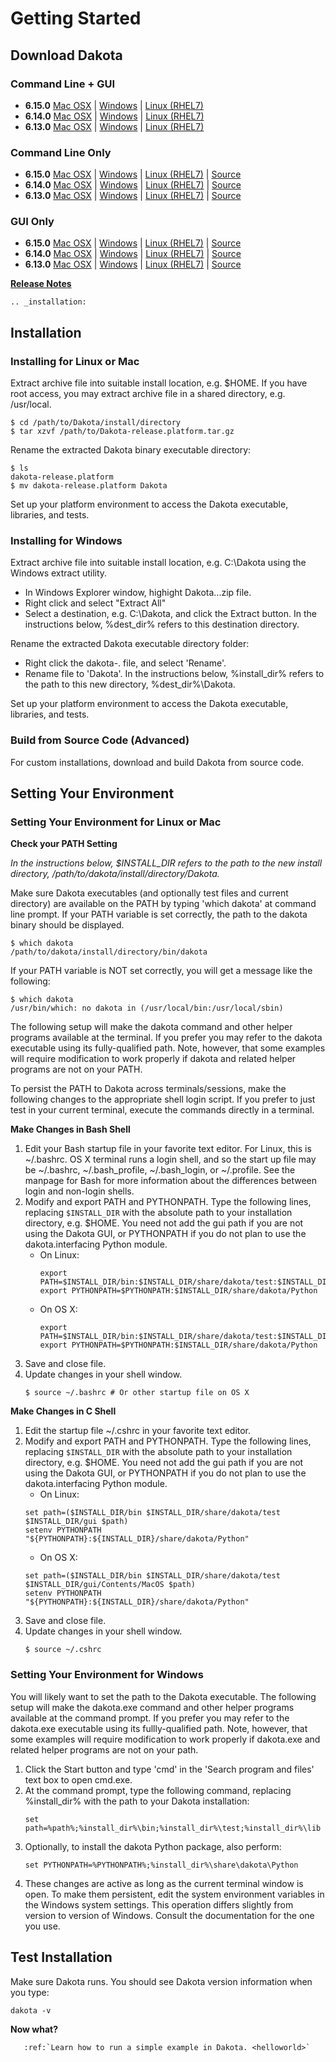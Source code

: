 Getting Started
===============

## Download Dakota

### Command Line + GUI

* **6.15.0** [Mac OSX](https://dakota.sandia.gov/sites/default/files/distributions/public/dakota-6.14.0-release-public-Darwin.x86_64-gui_cli.tar.gz) | [Windows](https://dakota.sandia.gov/sites/default/files/distributions/public/dakota-6.14.0-release-public-Windows.x64-gui_cli.zip) | [Linux (RHEL7)](https://dakota.sandia.gov/sites/default/files/distributions/public/dakota-6.14.0-release-public-rhel7.x86_64-gui_cli.tar.gz)
* **6.14.0** [Mac OSX](https://dakota.sandia.gov/sites/default/files/distributions/public/dakota-6.14.0-release-public-Darwin.x86_64-cli.tar.gz) | [Windows](https://dakota.sandia.gov/sites/default/files/distributions/public/dakota-6.14.0-release-public-Windows.x64-cli.zip) | [Linux (RHEL7)](https://dakota.sandia.gov/sites/default/files/distributions/public/dakota-6.14.0-release-public-rhel7.x86_64-cli.tar.gz)
* **6.13.0** [Mac OSX](https://dakota.sandia.gov/sites/default/files/distributions/public/dakota-6.14.0-release-public-Darwin.x86_64-gui.tar.gz) | [Windows](https://dakota.sandia.gov/sites/default/files/distributions/public/dakota-6.14.0-release-public-Windows.x64-gui.zip) | [Linux (RHEL7)](https://dakota.sandia.gov/sites/default/files/distributions/public/dakota-6.14.0-release-public-linux.x86_64-gui.tar.gz)

### Command Line Only

* **6.15.0** [Mac OSX](https://dakota.sandia.gov/sites/default/files/distributions/public/dakota-6.14.0-release-public-Darwin.x86_64-gui_cli.tar.gz) | [Windows](https://dakota.sandia.gov/sites/default/files/distributions/public/dakota-6.14.0-release-public-Windows.x64-gui_cli.zip) | [Linux (RHEL7)](https://dakota.sandia.gov/sites/default/files/distributions/public/dakota-6.14.0-release-public-rhel7.x86_64-gui_cli.tar.gz) | [Source](https://dakota.sandia.gov/sites/default/files/distributions/public/dakota-6.14.0-release-public-src-cli.tar.gz)
* **6.14.0** [Mac OSX](https://dakota.sandia.gov/sites/default/files/distributions/public/dakota-6.14.0-release-public-Darwin.x86_64-cli.tar.gz) | [Windows](https://dakota.sandia.gov/sites/default/files/distributions/public/dakota-6.14.0-release-public-Windows.x64-cli.zip) | [Linux (RHEL7)](https://dakota.sandia.gov/sites/default/files/distributions/public/dakota-6.14.0-release-public-rhel7.x86_64-cli.tar.gz) | [Source](https://dakota.sandia.gov/sites/default/files/distributions/public/dakota-6.14.0-release-public-src-cli.tar.gz)
* **6.13.0** [Mac OSX](https://dakota.sandia.gov/sites/default/files/distributions/public/dakota-6.14.0-release-public-Darwin.x86_64-gui.tar.gz) | [Windows](https://dakota.sandia.gov/sites/default/files/distributions/public/dakota-6.14.0-release-public-Windows.x64-gui.zip) | [Linux (RHEL7)](https://dakota.sandia.gov/sites/default/files/distributions/public/dakota-6.14.0-release-public-linux.x86_64-gui.tar.gz) | [Source](https://dakota.sandia.gov/sites/default/files/distributions/public/dakota-6.14.0-release-public-src-cli.tar.gz)

### GUI Only

* **6.15.0** [Mac OSX](https://dakota.sandia.gov/sites/default/files/distributions/public/dakota-6.14.0-release-public-Darwin.x86_64-gui_cli.tar.gz) | [Windows](https://dakota.sandia.gov/sites/default/files/distributions/public/dakota-6.14.0-release-public-Windows.x64-gui_cli.zip) | [Linux (RHEL7)](https://dakota.sandia.gov/sites/default/files/distributions/public/dakota-6.14.0-release-public-rhel7.x86_64-gui_cli.tar.gz) | [Source](https://dakota.sandia.gov/sites/default/files/distributions/public/dakota-6.14.0-release-public-src-gui.tar.gz)
* **6.14.0** [Mac OSX](https://dakota.sandia.gov/sites/default/files/distributions/public/dakota-6.14.0-release-public-Darwin.x86_64-cli.tar.gz) | [Windows](https://dakota.sandia.gov/sites/default/files/distributions/public/dakota-6.14.0-release-public-Windows.x64-cli.zip) | [Linux (RHEL7)](https://dakota.sandia.gov/sites/default/files/distributions/public/dakota-6.14.0-release-public-rhel7.x86_64-cli.tar.gz) | [Source](https://dakota.sandia.gov/sites/default/files/distributions/public/dakota-6.14.0-release-public-src-gui.tar.gz)
* **6.13.0** [Mac OSX](https://dakota.sandia.gov/sites/default/files/distributions/public/dakota-6.14.0-release-public-Darwin.x86_64-gui.tar.gz) | [Windows](https://dakota.sandia.gov/sites/default/files/distributions/public/dakota-6.14.0-release-public-Windows.x64-gui.zip) | [Linux (RHEL7)](https://dakota.sandia.gov/sites/default/files/distributions/public/dakota-6.14.0-release-public-linux.x86_64-gui.tar.gz) | [Source](https://dakota.sandia.gov/sites/default/files/distributions/public/dakota-6.14.0-release-public-src-gui.tar.gz)

[**Release Notes**](https://google.com)

```{eval-rst}
.. _installation:
```
## Installation

### Installing for Linux or Mac

Extract archive file into suitable install location, e.g. $HOME.  If you have root access, you may extract archive file in a shared directory, e.g. /usr/local.

```
$ cd /path/to/Dakota/install/directory
$ tar xzvf /path/to/Dakota-release.platform.tar.gz
```

Rename the extracted Dakota binary executable directory:

```
$ ls
dakota-release.platform
$ mv dakota-release.platform Dakota
```

Set up your platform environment to access the Dakota executable, libraries, and tests.


### Installing for Windows

Extract archive file into suitable install location, e.g. C:\Dakota using the Windows extract utility.

* In Windows Explorer window, highight Dakota.<release>.<platform>.zip file.
* Right click and select "Extract All"
* Select a destination, e.g. C:\Dakota, and click the Extract button. In the instructions below, %dest_dir% refers to this destination directory. 

Rename the extracted Dakota executable directory folder:

* Right click the dakota-<release>.<platform> file, and select 'Rename'.
* Rename file to 'Dakota'. In the instructions below, %install_dir% refers to the path to this new directory, %dest_dir%\Dakota.

Set up your platform environment to access the Dakota executable, libraries, and tests.


### Build from Source Code (Advanced)

For custom installations, download and build Dakota from source code.

## Setting Your Environment

### Setting Your Environment for Linux or Mac

**Check your PATH Setting**

*In the instructions below, $INSTALL_DIR refers to the path to the new install directory, /path/to/dakota/install/directory/Dakota.*

Make sure Dakota executables (and optionally test files and current directory) are available on the PATH by typing 'which dakota' at command line prompt. If your PATH variable is set correctly, the path to the dakota binary should be displayed.

```
$ which dakota
/path/to/dakota/install/directory/bin/dakota
```

If your PATH variable is NOT set correctly, you will get a message like  the following:

```
$ which dakota
/usr/bin/which: no dakota in (/usr/local/bin:/usr/local/sbin)
```

The following setup will make the dakota command and other helper programs available at the terminal. If you prefer you may refer to the dakota executable using its fully-qualified path. Note, however, that some examples will require modification to work properly if dakota and related helper programs are not on your PATH.

To persist the PATH to Dakota across terminals/sessions, make the following changes to the appropriate shell login script. If you prefer to just test in your current terminal, execute the commands directly in a terminal.

**Make Changes in Bash Shell**

1. Edit your Bash startup file in your favorite text editor. For Linux, this is ~/.bashrc. OS X terminal runs a login shell, and so the start up file may be ~/.bashrc, ~/.bash_profile, ~/.bash_login, or ~/.profile. See the manpage for Bash for more information about the differences between login and non-login shells.
2. Modify and export PATH and PYTHONPATH.  Type the following lines, replacing `$INSTALL_DIR` with the absolute path to your installation directory, e.g. $HOME. You need not add the gui path if you are not using the Dakota GUI, or PYTHONPATH if you do not plan to use the dakota.interfacing Python module.
   - On Linux:
     ```
     export PATH=$INSTALL_DIR/bin:$INSTALL_DIR/share/dakota/test:$INSTALL_DIR/gui:$PATH
     export PYTHONPATH=$PYTHONPATH:$INSTALL_DIR/share/dakota/Python
     ```
   - On OS X:
     ```
     export PATH=$INSTALL_DIR/bin:$INSTALL_DIR/share/dakota/test:$INSTALL_DIR/gui/Contents/MacOS:$PATH
     export PYTHONPATH=$PYTHONPATH:$INSTALL_DIR/share/dakota/Python
	 ```
3. Save and close file.
4. Update changes in your shell window.
   ```
   $ source ~/.bashrc # Or other startup file on OS X
   ```

**Make Changes in C Shell**

1. Edit the startup file ~/.cshrc in your favorite text editor.
2. Modify and export PATH and PYTHONPATH.  Type the following lines, replacing `$INSTALL_DIR` with the absolute path to your installation directory, e.g. $HOME. You need not add the gui path if you are not using the Dakota GUI, or PYTHONPATH if you do not plan to use the dakota.interfacing Python module.
   - On Linux:
   ```
   set path=($INSTALL_DIR/bin $INSTALL_DIR/share/dakota/test $INSTALL_DIR/gui $path)
   setenv PYTHONPATH "${PYTHONPATH}:${INSTALL_DIR}/share/dakota/Python"
   ```
   - On OS X:
   ```
   set path=($INSTALL_DIR/bin $INSTALL_DIR/share/dakota/test $INSTALL_DIR/gui/Contents/MacOS $path)
   setenv PYTHONPATH "${PYTHONPATH}:${INSTALL_DIR}/share/dakota/Python"
   ```
3. Save and close file.
4. Update changes in your shell window.
   ```
   $ source ~/.cshrc
   ```

### Setting Your Environment for Windows

You will likely want to set the path to the Dakota executable. The following setup will make the dakota.exe command and other helper programs available at the command prompt. If you prefer you may refer to the dakota.exe executable using its fullly-qualified path. Note, however, that some examples will require modification to work properly if dakota.exe and related helper programs are not on your path.

1. Click the Start button and type 'cmd' in the 'Search program and files' text box to open cmd.exe.
2. At the command prompt, type the following command, replacing %install_dir% with the path to your Dakota installation:
   ```
   set path=%path%;%install_dir%\bin;%install_dir%\test;%install_dir%\lib
   ```
3. Optionally, to install the dakota Python package, also perform:
   ```
   set PYTHONPATH=%PYTHONPATH%;%install_dir%\share\dakota\Python
   ```
4. These changes are active as long as the current terminal window is open. To make them persistent, edit the system environment variables in the Windows system settings. This operation differs slightly from version to version of Windows. Consult the documentation for the one you use.


## Test Installation

Make sure Dakota runs. You should see Dakota version information when you type:

```
dakota -v
```

**Now what?**

```{eval-rst}
   :ref:`Learn how to run a simple example in Dakota. <helloworld>`
```